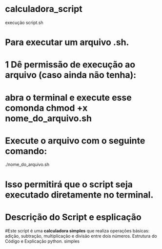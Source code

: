# calculadora_script
 execução script.sh
# Para executar um arquivo .sh.

# 1 Dê permissão de execução ao arquivo (caso ainda não tenha):


# abra o terminal e execute esse comonda chmod +x nome_do_arquivo.sh

# Execute o arquivo com o seguinte comando:
./nome_do_arquivo.sh

# Isso permitirá que o script seja executado diretamente no terminal.


# Descrição do Script e esplicação
#Este script é uma **calculadora simples** que realiza operações básicas: adição, subtração, multiplicação e divisão entre dois números. Estrutura do Código e Explicação python. simples
